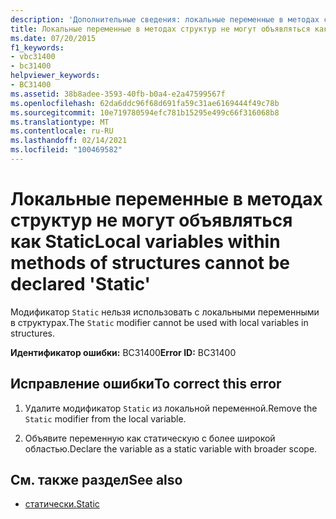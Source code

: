 ```yaml
---
description: 'Дополнительные сведения: локальные переменные в методах структур не могут объявляться как "static"'
title: Локальные переменные в методах структур не могут объявляться как Static
ms.date: 07/20/2015
f1_keywords:
- vbc31400
- bc31400
helpviewer_keywords:
- BC31400
ms.assetid: 38b8adee-3593-40fb-b0a4-e2a47599567f
ms.openlocfilehash: 62da6ddc96f68d691fa59c31ae6169444f49c78b
ms.sourcegitcommit: 10e719780594efc781b15295e499c66f316068b8
ms.translationtype: MT
ms.contentlocale: ru-RU
ms.lasthandoff: 02/14/2021
ms.locfileid: "100469582"
---
```

# <a name="local-variables-within-methods-of-structures-cannot-be-declared-static"></a><span data-ttu-id="929b1-103">Локальные переменные в методах структур не могут объявляться как Static</span><span class="sxs-lookup"><span data-stu-id="929b1-103">Local variables within methods of structures cannot be declared 'Static'</span></span>

<span data-ttu-id="929b1-104">Модификатор `Static` нельзя использовать с локальными переменными в структурах.</span><span class="sxs-lookup"><span data-stu-id="929b1-104">The `Static` modifier cannot be used with local variables in structures.</span></span>  
  
 <span data-ttu-id="929b1-105">**Идентификатор ошибки:** BC31400</span><span class="sxs-lookup"><span data-stu-id="929b1-105">**Error ID:** BC31400</span></span>  
  
## <a name="to-correct-this-error"></a><span data-ttu-id="929b1-106">Исправление ошибки</span><span class="sxs-lookup"><span data-stu-id="929b1-106">To correct this error</span></span>  
  
1. <span data-ttu-id="929b1-107">Удалите модификатор `Static` из локальной переменной.</span><span class="sxs-lookup"><span data-stu-id="929b1-107">Remove the `Static` modifier from the local variable.</span></span>  
  
2. <span data-ttu-id="929b1-108">Объявите переменную как статическую с более широкой областью.</span><span class="sxs-lookup"><span data-stu-id="929b1-108">Declare the variable as a static variable with broader scope.</span></span>  
  
## <a name="see-also"></a><span data-ttu-id="929b1-109">См. также раздел</span><span class="sxs-lookup"><span data-stu-id="929b1-109">See also</span></span>

- [<span data-ttu-id="929b1-110">статически.</span><span class="sxs-lookup"><span data-stu-id="929b1-110">Static</span></span>](../language-reference/modifiers/static.md)
